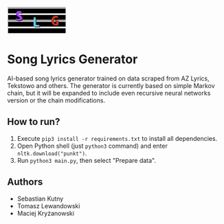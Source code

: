 ![Logo SLG](slg-logo.png)

# Song Lyrics Generator
AI-based song lyrics generator trained on data scraped from AZ Lyrics, Tekstowo and others. The generator is currently based on simple Markov chain,
but it will be expanded to include even recursive neural networks version or the chain modifications.

## How to run?
1. Execute `pip3 install -r requirements.txt` to install all dependencies.
2. Open Python shell (just `python3` command) and enter `nltk.download("punkt")`.
3. Run `python3 main.py`, then select "Prepare data".

## Authors
- Sebastian Kutny
- Tomasz Lewandowski
- Maciej Kryżanowski
